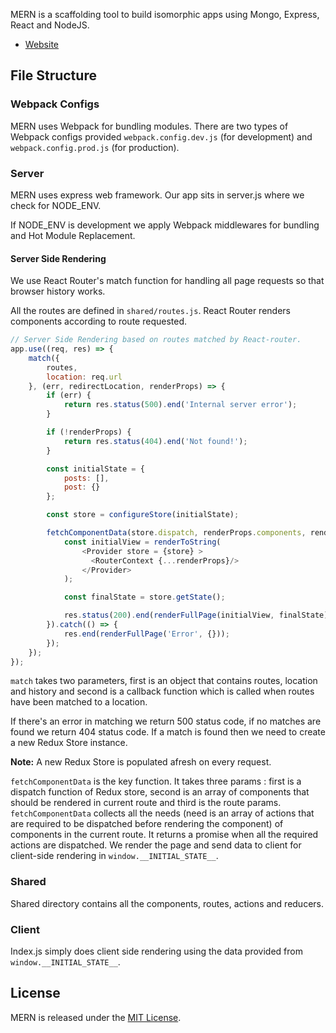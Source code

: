 MERN is a scaffolding tool to build isomorphic apps using Mongo, Express, React and NodeJS. 

- [Website](http://mern.io)

## File Structure

### Webpack Configs

MERN uses Webpack for bundling modules. There are two types of Webpack configs provided `webpack.config.dev.js` (for development) and `webpack.config.prod.js` (for production).

### Server

MERN uses express web framework. Our app sits in server.js where we check for NODE_ENV.

If NODE_ENV is development we apply Webpack middlewares for bundling and Hot Module Replacement.

#### Server Side Rendering

We use React Router's match function for handling all page requests so that browser history works.

All the routes are defined in `shared/routes.js`. React Router renders components according to route requested.

```js
// Server Side Rendering based on routes matched by React-router.
app.use((req, res) => {
    match({
        routes,
        location: req.url
    }, (err, redirectLocation, renderProps) => {
        if (err) {
            return res.status(500).end('Internal server error');
        }

        if (!renderProps) {
            return res.status(404).end('Not found!');
        }

        const initialState = {
            posts: [],
            post: {}
        };

        const store = configureStore(initialState);

        fetchComponentData(store.dispatch, renderProps.components, renderProps.params).then(() => {
            const initialView = renderToString(
                <Provider store = {store} >
                  <RouterContext {...renderProps}/>
                </Provider>
            );

            const finalState = store.getState();

            res.status(200).end(renderFullPage(initialView, finalState));
        }).catch(() => {
            res.end(renderFullPage('Error', {}));
        });
    });
});
```

`match` takes two parameters, first is an object that contains routes, location and history and second is a callback function which is called when routes have been matched to a location.

If there's an error in matching we return 500 status code, if no matches are found we return 404 status code. If a match is found then we need to create a new Redux Store instance.

**Note:** A new Redux Store is populated afresh on every request.

`fetchComponentData` is the key function. It takes three params : first is a dispatch function of Redux store, second is an array of components that should be rendered in current route and third is the route params. `fetchComponentData` collects all the needs (need is an array of actions that are required to be dispatched before rendering the component) of components in the current route. It returns a promise when all the required actions are dispatched. We render the page and send data to client for client-side rendering in `window.__INITIAL_STATE__`.

### Shared

Shared directory contains all the components, routes, actions and reducers.

### Client

Index.js simply does client side rendering using the data provided from `window.__INITIAL_STATE__`.

## License
MERN is released under the [MIT License](http://www.opensource.org/licenses/MIT).
